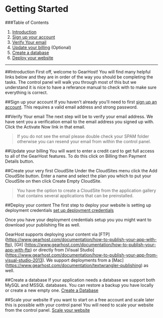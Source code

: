 Getting Started 
==================

###Table of Contents
1. [Introduction](#user-content-introduction)
2. [Sign up your account](#user-content-sign-up-your-account)
3. [Verify Your email](#user-content-1-install-wordpress)
4. [Update your billing](#user-content-2-update-wordpress-config)  (Optional)
5. [Create a database](#user-content-create-a-database)
6. [Deploy your website](#user-content-deploy-your-website)


***

##Introduction
First off, welcome to GearHost! You will find many helpful links below and they are in order of the way you should be completing the tasks.  The control panel will walk you through most of this but we understand it is nice to have a referance manual to check with to make sure everything is correct.

##Sign up your account
If you haven't already you'll need to first [sign up an account](https://my.gearhost.com/account/signup). This requires a valid email address and strong password.
 
##Verify Your email
The next step will be to verify your email address.  We have sent you a verification email to the email address you signed up with. Click the Activate Now link in that email.

> If you do not see the email please double check your SPAM folder otherwise you can resend your email from within the control panel.

##Update your billing
You will want to enter a credit card to get full access to all of the GearHost features. To do this click on Billing then Payment Details button.

##Create your very first CloudSite
Under the CloudSites menu click the Add CloudSite button. Enter a name and select the plan you which to put your CloudSite on then click Create Empty CloudSite.

> You have the option to create a CloudSite from the application gallery that contains several applications that can be preinstalled.
 
##Deploy your content
The first step to deploy your website is setting up deployment credentials [set up deployment credentials](https://www.gearhost.com/documentation/how-to-deploy-to-cloudsites-md)

Once you have your deployment credentials setup you you might want to download your publishing file as well.

GearHost supports deploying your content via [FTP] (https://www.gearhost.com/documentation/how-to-publish-your-app-with-ftp), [Git] (https://www.gearhost.com/documentation/how-to-publish-your-app-with-ftp) or directly from [Visual Studio] (https://www.gearhost.com/documentation/how-to-publish-your-app-from-visual-studio-2013). We support deployments from a [Mac] (https://www.gearhost.com/documentation/textwrangler-publishing) as well.

##Create a database
 If your application needs a database we support both MySQL and MSSQL databases.  You can restore a backup you have locally or create a new empty one.
 [Create a Database](https://www.gearhost.com/documentation/how-to-restore-a-database)

##Scale your website
If you want to start on a free account and scale later this is possible with your control panel You will need to scale your website from the control panel.
 [Scale your website](https://www.gearhost.com/documentation/how-to-scale-your-cloudsite)







